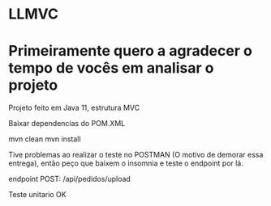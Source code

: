 # LLMVC

# Primeiramente quero a agradecer o tempo de vocês em analisar o projeto

Projeto feito em Java 11, estrutura MVC

Baixar dependencias do POM.XML

mvn clean
mvn install

Tive problemas ao realizar o teste no POSTMAN (O motivo de demorar essa entrega), então peço que baixem o insomnia e teste o endpoint por lá.

endpoint POST: /api/pedidos/upload

Teste unitario OK
